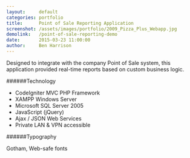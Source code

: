 ```yaml
---
layout:     default
categories: portfolio
title:      Point of Sale Reporting Application
screenshot: /assets/images/portfolio/2009_Pizza_Plus_Webapp.jpg
demolink:   /point-of-sale-reporting-demo
date:       2015-03-23 11:00:00
author:     Ben Harrison
---
```


Designed to integrate with the company Point of Sale system, this application
provided real-time reports based on custom business logic.

######Technology

* CodeIgniter MVC PHP Framework
* XAMPP Windows Server
* Microsoft SQL Server 2005
* JavaScript (jQuery)
* Ajax / JSON Web Services
* Private LAN &amp; VPN accessible

######Typography

Gotham, Web-safe fonts
